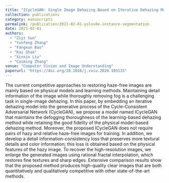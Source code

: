 ```yaml
---
title: "ICycleGAN: Single Image Dehazing Based on Iterative Dehazing Model and CycleGAN"
collection: publications
category: manuscripts
permalink: /publication/2021-02-01-yolov8e-instance-segmentation
date: 2021-02-01 
authors:
  - "Ziyi Sun"
  - "Yunfeng Zhang"
  - "Fangxun Bao"
  - "Kai Shao"
  - "Xinxin Liu"
  - "Caiming Zhang"
venue: "Computer Vision and Image Understanding"
paperurl: "https://doi.org/10.1016/j.cviu.2020.103133"
---
```


The current competitive approaches to restoring haze-free images are mainly based on physical models and learning methods. Maintaining detail information of the image while thoroughly removing fog is a challenging task in single-image dehazing. In this paper, by embedding an iterative dehazing model into the generative process of the Cycle-Consistent Adversarial Network (CycleGAN), we propose a model named ICycleGAN that maintains the defogging thoroughness of the learning-based dehazing method while retaining the good fidelity of the physical model-based dehazing method. Moreover, the proposed ICycleGAN does not require pairs of hazy and relative haze-free images for training. In addition, we develop a detail information-consistency loss that preserves more textural details and color information; this loss is obtained based on the physical features of the hazy image. To recover the high-resolution images, we enlarge the generated images using rational fractal interpolation, which restores fine textures and sharp edges. Extensive comparison results show that the proposed method produces high-quality clear images that are both quantitatively and qualitatively competitive with other state-of-the-art methods.


